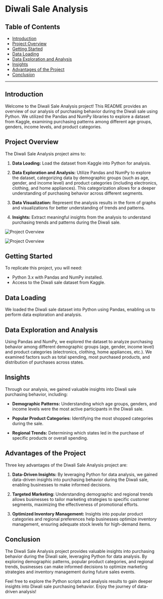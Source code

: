 # Diwali Sale Analysis

## Table of Contents

- [Introduction](#introduction)
- [Project Overview](#project-overview)
- [Getting Started](#getting-started)
- [Data Loading](#data-loading)
- [Data Exploration and Analysis](#data-exploration-and-analysis)
- [Insights](#insights)
- [Advantages of the Project](#advantages-of-the-project)
- [Conclusion](#conclusion)

---

## Introduction

Welcome to the Diwali Sale Analysis project! This README provides an overview of our analysis of purchasing behavior during the Diwali sale using Python. We utilized the Pandas and NumPy libraries to explore a dataset from Kaggle, examining purchasing patterns among different age groups, genders, income levels, and product categories.

## Project Overview

The Diwali Sale Analysis project aims to:

1. **Data Loading:** Load the dataset from Kaggle into Python for analysis.
   
2. **Data Exploration and Analysis:** Utilize Pandas and NumPy to explore the dataset, categorizing data by demographic groups (such as age, gender, and income level) and product categories (including electronics, clothing, and home appliances). This categorization allows for a deeper understanding of purchasing behavior across different segments.

3. **Data Visualization:** Represent the analysis results in the form of graphs and visualizations for better understanding of trends and patterns.

4. **Insights:** Extract meaningful insights from the analysis to understand purchasing trends and patterns during the Diwali sale.

![Project Overview](https://https://github.com/NoopurWagh/Portfolio/blob/main/Diwali%20Sales%20Analysis/Graph%20Plot/No.%20of%20buyers%20per%20Age%20group.png)

![Project Overview](https://https://github.com/NoopurWagh/Portfolio/blob/main/Diwali%20Sales%20Analysis/Graph%20Plot/Total%20sale%20per%20age%20group.png)

## Getting Started

To replicate this project, you will need:

- Python 3.x with Pandas and NumPy installed.
- Access to the Diwali sale dataset from Kaggle.

## Data Loading

We loaded the Diwali sale dataset into Python using Pandas, enabling us to perform data exploration and analysis.

## Data Exploration and Analysis

Using Pandas and NumPy, we explored the dataset to analyze purchasing behavior among different demographic groups (age, gender, income level) and product categories (electronics, clothing, home appliances, etc.). We examined factors such as total spending, most purchased products, and distribution of purchases across states.

## Insights

Through our analysis, we gained valuable insights into Diwali sale purchasing behavior, including:

- **Demographic Patterns:** Understanding which age groups, genders, and income levels were the most active participants in the Diwali sale.
  
- **Popular Product Categories:** Identifying the most shopped categories during the sale.
  
- **Regional Trends:** Determining which states led in the purchase of specific products or overall spending.

## Advantages of the Project

Three key advantages of the Diwali Sale Analysis project are:

1. **Data-Driven Insights:** By leveraging Python for data analysis, we gained data-driven insights into purchasing behavior during the Diwali sale, enabling businesses to make informed decisions.

2. **Targeted Marketing:** Understanding demographic and regional trends allows businesses to tailor marketing strategies to specific customer segments, maximizing the effectiveness of promotional efforts.

3. **Optimized Inventory Management:** Insights into popular product categories and regional preferences help businesses optimize inventory management, ensuring adequate stock levels for high-demand items.

## Conclusion

The Diwali Sale Analysis project provides valuable insights into purchasing behavior during the Diwali sale, leveraging Python for data analysis. By exploring demographic patterns, popular product categories, and regional trends, businesses can make informed decisions to optimize marketing strategies and inventory management during future sales events.

Feel free to explore the Python scripts and analysis results to gain deeper insights into Diwali sale purchasing behavior. Enjoy the journey of data-driven analysis!

